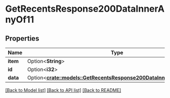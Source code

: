 # GetRecentsResponse200DataInnerAnyOf11

## Properties

Name | Type | Description | Notes
------------ | ------------- | ------------- | -------------
**item** | Option<**String**> |  | [optional]
**id** | Option<**i32**> |  | [optional]
**data** | Option<[**crate::models::GetRecentsResponse200DataInnerAnyOf11Data**](getRecentsResponse200_data_inner_anyOf_11_data.md)> |  | [optional]

[[Back to Model list]](../README.md#documentation-for-models) [[Back to API list]](../README.md#documentation-for-api-endpoints) [[Back to README]](../README.md)


